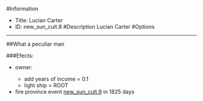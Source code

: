 #Information
 - Title: Lucian Carter
 - ID: new_sun_cult.8
#Description
Lucian Carter
#Options

___
##What a peculiar man

###Efects:<ul><li>owner:</li><ul><li>add years of income = 0.1</li><li>light ship = ROOT</li></ul><li>fire province event [new_sun_cult.9](new_sun_cult.9_slug) in 1825 days</li></ul>
